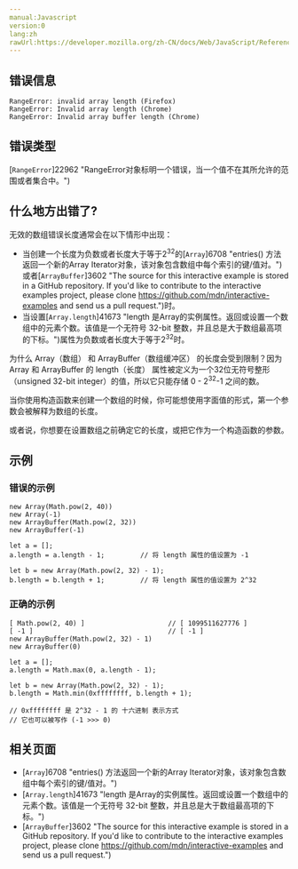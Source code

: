 ```yaml
---
manual:Javascript
version:0
lang:zh
rawUrl:https://developer.mozilla.org/zh-CN/docs/Web/JavaScript/Reference/Errors/Invalid_array_length
---
```





## 错误信息<a name="错误信息"></a>

```
RangeError: invalid array length (Firefox)
RangeError: Invalid array length (Chrome)
RangeError: Invalid array buffer length (Chrome)

```

## 错误类型<a name="错误类型"></a>


[`RangeError`]22962 "RangeError对象标明一个错误，当一个值不在其所允许的范围或者集合中。")


## 什么地方出错了?<a name="什么地方出错了"></a>


无效的数组错误长度通常会在以下情形中出现：


* 当创建一个长度为负数或者长度大于等于2<sup>32</sup>的<sup></sup>[`Array`]6708 "entries() 方法返回一个新的Array Iterator对象，该对象包含数组中每个索引的键/值对。")或者[`ArrayBuffer`]3602 "The source for this interactive example is stored in a GitHub repository. If you'd like to contribute to the interactive examples project, please clone https://github.com/mdn/interactive-examples and send us a pull request.")时。
* 当设置[`Array.length`]41673 "length 是Array的实例属性。返回或设置一个数组中的元素个数。该值是一个无符号 32-bit 整数，并且总是大于数组最高项的下标。")属性为负数或者长度大于等于2<sup>32</sup>时。


为什么 Array（数组） 和 ArrayBuffer（数组缓冲区） 的长度会受到限制？因为 Array 和 ArrayBuffer 的 length（长度） 属性被定义为一个32位无符号整形（unsigned 32-bit integer）的值，所以它只能存储 0 - 2<sup>32</sup>-1 之间的数。



当你使用构造函数来创建一个数组的时候，你可能想使用字面值的形式，第一个参数会被解释为数组的长度。



或者说，你想要在设置数组之前确定它的长度，或把它作为一个构造函数的参数。


## 示例<a name="示例"></a>

### 错误的示例<a name="错误的示例"></a>

```
new Array(Math.pow(2, 40))
new Array(-1)
new ArrayBuffer(Math.pow(2, 32))
new ArrayBuffer(-1)

let a = [];
a.length = a.length - 1;         // 将 length 属性的值设置为 -1

let b = new Array(Math.pow(2, 32) - 1);
b.length = b.length + 1;         // 将 length 属性的值设置为 2^32
```

### 正确的示例<a name="正确的示例"></a>

```
[ Math.pow(2, 40) ]                     // [ 1099511627776 ]
[ -1 ]                                  // [ -1 ]
new ArrayBuffer(Math.pow(2, 32) - 1)
new ArrayBuffer(0)

let a = [];
a.length = Math.max(0, a.length - 1);

let b = new Array(Math.pow(2, 32) - 1);
b.length = Math.min(0xffffffff, b.length + 1);   

// 0xffffffff 是 2^32 - 1 的 十六进制 表示方式
// 它也可以被写作 (-1 >>> 0)
```

## 相关页面<a name="相关页面"></a>

* [`Array`]6708 "entries() 方法返回一个新的Array Iterator对象，该对象包含数组中每个索引的键/值对。")
* [`Array.length`]41673 "length 是Array的实例属性。返回或设置一个数组中的元素个数。该值是一个无符号 32-bit 整数，并且总是大于数组最高项的下标。")
* [`ArrayBuffer`]3602 "The source for this interactive example is stored in a GitHub repository. If you'd like to contribute to the interactive examples project, please clone https://github.com/mdn/interactive-examples and send us a pull request.")



